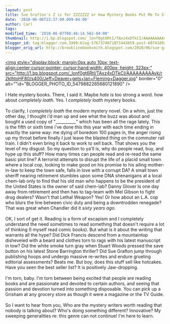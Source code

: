 ```yaml
---
layout: post
title: Sue Grafton's Z is for ZZZZZZZ or How Mystery Books Put Me To Sleep
date: '2010-06-06T23:37:00.009-04:00'
author: Carl
tags: 
modified_time: '2010-06-07T08:46:14.562-04:00'
thumbnail: http://1.bp.blogspot.com/_lonf0gt6RtI/TAxz4xDTkCI/AAAAAAAAAvk/r2kIhtoHF80/s72-c/Jeff+Deaver+gets+Ian+Fleming+Dagger.jpg
blogger_id: tag:blogger.com,1999:blog-5767374071871443859.post-6874189239473673006
blogger_orig_url: http://brooklinebooksmith.blogspot.com/2010/06/sue-graftons-z-is-for-zzzzzzz-or-how.html
---
```


<a onblur="try {parent.deselectBloggerImageGracefully();} catch(e) {}" href="http://1.bp.blogspot.com/_lonf0gt6RtI/TAxz4xDTkCI/AAAAAAAAAvk/r2kIhtoHF80/s1600/Jeff+Deaver+gets+Ian+Fleming+Dagger.jpg"><img style="display:block; margin:0px auto 10px; text-align:center;cursor:pointer; cursor:hand;width: 400px; height: 323px;" src="http://1.bp.blogspot.com/_lonf0gt6RtI/TAxz4xDTkCI/AAAAAAAAAvk/r2kIhtoHF80/s400/Jeff+Deaver+gets+Ian+Fleming+Dagger.jpg" border="0" alt=""id="BLOGGER_PHOTO_ID_5479882265680121890" /></a><br /><br /> I Hate mystery books. There, I said it. Maybe <i>hate</i> is too strong a word. how about <i>completely loath</i>. Yes. I <i>completely loath</i> mystery books. <br /><br />To clarify, I <i>completely loath</i> the modern mystery novel. On a whim, just the other day, I thought i'd man up and see what the buzz was about and bought a used copy of "__________" which has been all the rage lately. This is the fifth or sixth time i've done this this year with each time ending in exactly the same way: me dying of boredom 100 pages in, the anger rising up my throat before finally I just leave the blasted thing on the  commuter rail train. I didn't even bring it back to work to sell back. That shows you the level of my disgust. So my question to ya'll is, why do people read, buy, and hype up this stuff? How many times can people read and re-read the same basic plot line? A terrorist attempts to disrupt the life of a placid small town where a local cop, looking to make good on his promise to his ailing mother-in-law to keep the town safe, falls in love with a corrupt DA? A small town sheriff nearing retirement stumbles upon some DNA shenanigans at a local chem-lab only to find that his old man who happens to be the president of the United States is the owner of said chem-lab?  Danny Glover Is one day away from retirement and then has to tag-team with Mel Gibson to fight drug dealers? Wasn't that Lethal Weapon? Yes! Or how about an L.A. cop who blurs the line between civic duty and being a downtrodden renegade? That was great when Chandler did it <i>sixty years ago</i>. <br /><br />OK, I sort of get it. Reading is a form of escapism and I completely understand the need sometimes to read something that doesn't require a lot of thinking (I myself read comic books). But what is it about the writing that warrants all the hype? Did Dick Francis descend from a mountaintop disheveled with a beard and clothes torn to rags with his latest manuscript in tow? Did the white smoke turn gray when Stuart Woods pressed the save button on his latest Stone Barrington thriller? Did Sue Grafton jump through publishing hoops and undergo massive re-writes and endure grueling editorial assessments? Beats me. But boy, does this stuff sell like hotcakes. Have you seen the best seller list? It is positively Jaw-dropping. <br /><br />I'm torn, baby. I'm torn between being excited that people are reading books and are passionate and devoted to certain authors, and seeing that passion and devotion turned into something disposable. You can pick up a Grisham at any grocery store as though it were a magazine or the TV Guide. <br /><br />So I want to hear from you, Who are the mystery writers worth reading that nobody is talking about? Who's doing something different?  Innovative? My sweeping generalities re: this genre can not continue! I'm here to learn.
